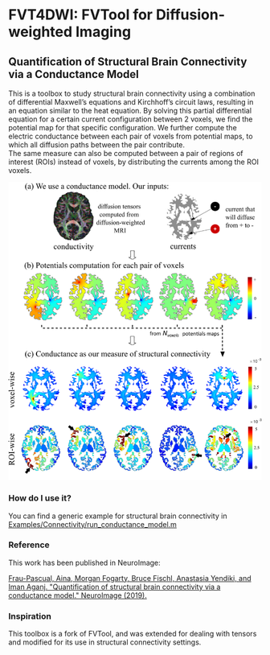 # FVT4DWI: FVTool for Diffusion-weighted Imaging

## Quantification of Structural Brain Connectivity via a Conductance Model

This is a toolbox to study structural brain connectivity using a combination 
of differential Maxwell’s equations and Kirchhoff’s circuit laws, resulting in 
an equation similar to the heat equation. By solving this partial differential equation
for a certain current configuration between 2 voxels, we find the potential map
for that specific configuration. We further compute the electric conductance 
between each pair of voxels from potential maps, to which all diffusion paths between the pair contribute.  
The same measure can also be computed between a pair of regions of interest (ROIs) 
instead of voxels, by distributing the currents among the ROI voxels.

<p align="center">
<img src="conductance.png" width="550">
</p>

### How do I use it?

You can find a generic example for structural brain connectivity in [Examples/Connectivity/run_conductance_model.m](Examples/Connectivity/run_conductance_model.m)

### Reference

This work has been published in NeuroImage:

[Frau-Pascual, Aina, Morgan Fogarty, Bruce Fischl, Anastasia Yendiki, and Iman Aganj. "Quantification of structural brain connectivity via a conductance model." NeuroImage (2019).](https://www.sciencedirect.com/science/article/pii/S1053811919300333)

### Inspiration

This toolbox is a fork of FVTool, and was extended for dealing with tensors and 
modified for its use in structural connectivity settings.
